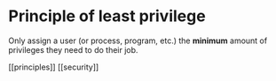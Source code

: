 # Principle of least privilege

Only assign a user (or process, program, etc.) the **minimum** amount of privileges they need to do their job.

[[principles]]
[[security]]